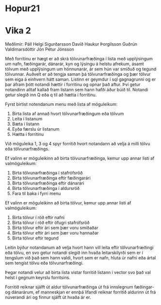 # Hopur21
# Vika 2

Meðlimir:
Páll Helgi Sigurðarsson
Davíð Haukur Þorgilsson
Guðrún Valdimarsdóttir
Jón Pétur Jónsson

Með forritinu er hægt er að skrá tölvunarfræðinga í lista með upplýsingum um nafn, fæðingarár, dánarár, kyn og lýsingu á helstu afrekum,
ásamt tölvum með upplýsingum um hönnunarár, ár sem hún var smíðuð og tegund tölvunnar. Auðvelt er að tengja saman þá tölvunarfræðinga
og þær tölvur sem eiga á einhvern hátt saman. 
Listinn er geymdur í sql gagnagrunni og er þar áfram þótt notandi hættir í forritinu og opnar það aftur. Því getur
notandinn alltaf kallað fram listann sem hann hafði áður búið til. Notandi getur slegið inn Q eða q til að hætta í forritinu. 

Fyrst birtist notendanum menu með lista af möguleikum:
1. Birta lista af annað hvort tölvunarfræðingum eða tölvum
2. Leita í listanum
3. Bæta í listann
4. Eyða færslu úr listanum
5. Hætta í forritinu

Við möguleika 1, 3 og 4 spyr forritið hvort notandann að velja á milli tölvu eða tölvunarfræðings.

Ef valinn er möguleikinn að birta tölvunarfræðinga, kemur upp annar listi af valmöguleikum:
1. Birta tölvunarfræðinga í stafrófsröð
2. Birta tölvunarfræðinga eftir fæðingarári
3. Birta tölvunarfræðinga eftir dánarári
4. Birta tölvunarfræðinga í aldursröð
0. Fara til baka í fyrri menu

Ef valinn er möguleikinn að birta tölvur, kemur upp annar listi af valmöguleikum:
1. Birta tölvur í röð eftir nafni
2. Birta tölvur í röð eftir öfugri stafrófsröð
3. Birta tölvur eftir ári sem þær voru smíðaðar
4. Birta tölvur eftir ári sem þær voru hannaðar
5. Birta tölvur eftir tegund

Leitin býður notandanum að velja hvort hann vill leita eftir tölvunarfræðingi eða tölvu, en svo getur notandi slegið inn hvaða 
leitarskilyrði sem er í tengslum við það sem hann valdi, hvort sem er nafn, hluta úr nafni eða ártal sem tengist tölvu eða 
tölvunarfræðingi. 

Þegar notandi velur að birta lista vistar forritið listann í vector svo það val helst í gegnum keyrslu forritsins.

Forritið reiknar sjálft út aldur tölvunarfræðinga út frá innslegnum fæðingar- og dánarárum, ef manneskjan er ennþá lifandi reiknar forritið 
aldurinn út frá núverandi ári og finnur sjálft út hvaða ár er.
